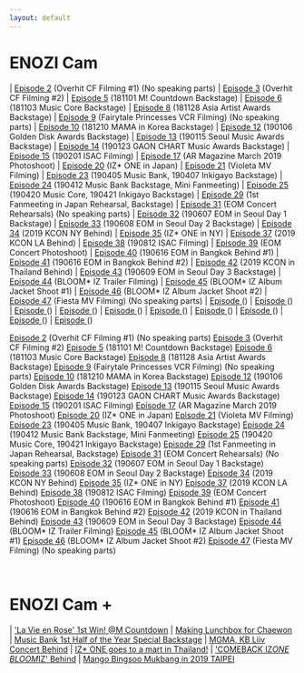 ```yaml
---
layout: default
---
```

<h1>ENOZI Cam</h1>

| <a target="_blank" href="https://youtu.be/mEboyuYa5-s?t=5">Episode 2</a> (Overhit CF Filming #1) (No speaking parts)                | <a target="_blank" href="https://youtu.be/LBljUqTzboo?t=166">Episode 3</a> (Overhit CF Filming #2)
| <a target="_blank" href="https://youtu.be/apgzmeBRqmQ?t=25">Episode 5</a> (181101 M! Countdown Backstage)                 | <a target="_blank" href="https://youtu.be/apkjxdbjj1g?t=39">Episode 6</a> (181103 Music Core Backstage)
| <a target="_blank" href="https://youtu.be/KJaYHQa_koA?t=76">Episode 8</a> (181128 Asia Artist Awards Backstage)           | <a target="_blank" href="https://youtu.be/A6EieNny-iY?t=104">Episode 9</a> (Fairytale Princesses VCR Filming) (No speaking parts)
| <a target="_blank" href="https://www.youtube.com/watch?v=Z167_AonGm0">Episode 10</a> (181210 MAMA in Korea Backstage)               | <a target="_blank" href="https://www.youtube.com/watch?v=lw4wPYBeySg">Episode 12</a> (190106 Golden Disk Awards Backstage)
| <a target="_blank" href="https://www.youtube.com/watch?v=H2GztU4loNc">Episode 13</a> (190115 Seoul Music Awards Backstage)          | <a target="_blank" href="https://www.youtube.com/watch?v=IMBfpoA2iWo">Episode 14</a> (190123 GAON CHART Music Awards Backstage)
| <a target="_blank" href="https://www.youtube.com/watch?v=ocqIQf7yeBo">Episode 15</a> (190201 ISAC Filming)                          | <a target="_blank" href="https://www.youtube.com/watch?v=HPYhf3P6U5k">Episode 17</a> (AR Magazine March 2019 Photoshoot)
| <a target="_blank" href="https://www.youtube.com/watch?v=kgyNlu7Jzfs">Episode 20</a> (IZ* ONE in Japan)                             | <a target="_blank" href="https://www.youtube.com/watch?v=YGZOCCfUtCY">Episode 21</a> (Violeta MV Filming)
| <a target="_blank" href="https://www.youtube.com/watch?v=QuFlMIgKxsA">Episode 23</a> (190405 Music Bank, 190407 Inkigayo Backstage) | <a target="_blank" href="https://www.youtube.com/watch?v=sZeph04xB_k">Episode 24</a> (190412 Music Bank Backstage, Mini Fanmeeting)
| <a target="_blank" href="https://www.youtube.com/watch?v=eoyUSKMVkgk">Episode 25</a> (190420 Music Core, 190421 Inkigayo Backstage) | <a target="_blank" href="https://www.youtube.com/watch?v=8XSS0d1ql7I">Episode 29</a> (1st Fanmeeting in Japan Rehearsal, Backstage)
| <a target="_blank" href="https://www.youtube.com/watch?v=T4x_pdhXBsM">Episode 31</a> (EOM Concert Rehearsals) (No speaking parts) | <a target="_blank" href="https://youtu.be/z8xqNo4awFw?t=48">Episode 32</a> (190607 EOM in Seoul Day 1 Backstage)
| <a target="_blank" href="https://youtu.be/A5M8yVRyBxU?t=98">Episode 33</a> (190608 EOM in Seoul Day 2 Backstage) | <a target="_blank" href="https://youtu.be/RdGILzeo0fs?t=171">Episode 34</a> (2019 KCON NY Behind)
| <a target="_blank" href="https://youtu.be/9kl21DtEHAU?t=18">Episode 35</a> (IZ* ONE in NY) | <a target="_blank" href="https://youtu.be/0XFHQ55ZSuU?t=48">Episode 37</a> (2019 KCON LA Behind)
| <a target="_blank" href="https://youtu.be/PhE3BC-dFrg?t=14">Episode 38</a> (190812 ISAC Filming) | <a target="_blank" href="https://youtu.be/RGhWYfBfEiE?t=8">Episode 39</a> (EOM Concert Photoshoot)
| <a target="_blank" href="https://youtu.be/ZvfzGGraCd0?t=86">Episode 40</a> (190616 EOM in Bangkok Behind #1) | <a target="_blank" href="https://youtu.be/JlgsRMYuuog?t=233">Episode 41</a> (190616 EOM in Bangkok Behind #2)
| <a target="_blank" href="https://youtu.be/P8nSGzNOlzw?t=120">Episode 42</a> (2019 KCON in Thailand Behind) | <a target="_blank" href="https://youtu.be/4oIpuzS1G38?t=141">Episode 43</a> (190609 EOM in Seoul Day 3 Backstage)
| <a target="_blank" href="https://youtu.be/mUbq6Z6TnC0?t=224">Episode 44</a> (BLOOM* IZ Trailer Filming) | <a target="_blank" href="https://youtu.be/cacNilg1UrU?t=94">Episode 45</a> (BLOOM* IZ Album Jacket Shoot #1)
| <a target="_blank" href="https://youtu.be/Otb__RH-PsQ?t=555">Episode 46</a> (BLOOM* IZ Album Jacket Shoot #2) | <a target="_blank" href="https://youtu.be/QVsn0p8RfaA?t=292">Episode 47</a> (Fiesta MV Filming) (No speaking parts)
| <a target="_blank" href="">Episode </a> () | <a target="_blank" href="">Episode </a> ()
| <a target="_blank" href="">Episode </a> () | <a target="_blank" href="">Episode </a> ()
| <a target="_blank" href="">Episode </a> () | <a target="_blank" href="">Episode </a> ()
| <a target="_blank" href="">Episode </a> () | <a target="_blank" href="">Episode </a> ()
| <a target="_blank" href="">Episode </a> () | <a target="_blank" href="">Episode </a> ()

<a target="_blank" href="https://youtu.be/mEboyuYa5-s?t=5">Episode 2</a> (Overhit CF Filming #1) (No speaking parts)
<a target="_blank" href="https://youtu.be/LBljUqTzboo?t=166">Episode 3</a> (Overhit CF Filming #2)
<a target="_blank" href="https://youtu.be/apgzmeBRqmQ?t=25">Episode 5</a> (181101 M! Countdown Backstage)
<a target="_blank" href="https://youtu.be/apkjxdbjj1g?t=39">Episode 6</a> (181103 Music Core Backstage)
<a target="_blank" href="https://youtu.be/KJaYHQa_koA?t=76">Episode 8</a> (181128 Asia Artist Awards Backstage)
<a target="_blank" href="https://youtu.be/A6EieNny-iY?t=104">Episode 9</a> (Fairytale Princesses VCR Filming) (No speaking parts)
<a target="_blank" href="https://www.youtube.com/watch?v=Z167_AonGm0">Episode 10</a> (181210 MAMA in Korea Backstage)
<a target="_blank" href="https://www.youtube.com/watch?v=lw4wPYBeySg">Episode 12</a> (190106 Golden Disk Awards Backstage)
<a target="_blank" href="https://www.youtube.com/watch?v=H2GztU4loNc">Episode 13</a> (190115 Seoul Music Awards Backstage)
<a target="_blank" href="https://www.youtube.com/watch?v=IMBfpoA2iWo">Episode 14</a> (190123 GAON CHART Music Awards Backstage)
<a target="_blank" href="https://www.youtube.com/watch?v=ocqIQf7yeBo">Episode 15</a> (190201 ISAC Filming)
<a target="_blank" href="https://www.youtube.com/watch?v=HPYhf3P6U5k">Episode 17</a> (AR Magazine March 2019 Photoshoot)
<a target="_blank" href="https://www.youtube.com/watch?v=kgyNlu7Jzfs">Episode 20</a> (IZ* ONE in Japan)
<a target="_blank" href="https://www.youtube.com/watch?v=YGZOCCfUtCY">Episode 21</a> (Violeta MV Filming)
<a target="_blank" href="https://www.youtube.com/watch?v=QuFlMIgKxsA">Episode 23</a> (190405 Music Bank, 190407 Inkigayo Backstage)
<a target="_blank" href="https://www.youtube.com/watch?v=sZeph04xB_k">Episode 24</a> (190412 Music Bank Backstage, Mini Fanmeeting)
<a target="_blank" href="https://www.youtube.com/watch?v=eoyUSKMVkgk">Episode 25</a> (190420 Music Core, 190421 Inkigayo Backstage)
<a target="_blank" href="https://www.youtube.com/watch?v=8XSS0d1ql7I">Episode 29</a> (1st Fanmeeting in Japan Rehearsal, Backstage)
<a target="_blank" href="https://www.youtube.com/watch?v=T4x_pdhXBsM">Episode 31</a> (EOM Concert Rehearsals) (No speaking parts)
<a target="_blank" href="https://youtu.be/z8xqNo4awFw?t=48">Episode 32</a> (190607 EOM in Seoul Day 1 Backstage)
<a target="_blank" href="https://youtu.be/A5M8yVRyBxU?t=98">Episode 33</a> (190608 EOM in Seoul Day 2 Backstage)
<a target="_blank" href="https://youtu.be/RdGILzeo0fs?t=171">Episode 34</a> (2019 KCON NY Behind)
<a target="_blank" href="https://youtu.be/9kl21DtEHAU?t=18">Episode 35</a> (IZ* ONE in NY)
<a target="_blank" href="https://youtu.be/0XFHQ55ZSuU?t=48">Episode 37</a> (2019 KCON LA Behind)
<a target="_blank" href="https://youtu.be/PhE3BC-dFrg?t=14">Episode 38</a> (190812 ISAC Filming)
<a target="_blank" href="https://youtu.be/RGhWYfBfEiE?t=8">Episode 39</a> (EOM Concert Photoshoot)
<a target="_blank" href="https://youtu.be/ZvfzGGraCd0?t=86">Episode 40</a> (190616 EOM in Bangkok Behind #1)
<a target="_blank" href="https://youtu.be/JlgsRMYuuog?t=233">Episode 41</a> (190616 EOM in Bangkok Behind #2)
<a target="_blank" href="https://youtu.be/P8nSGzNOlzw?t=120">Episode 42</a> (2019 KCON in Thailand Behind)
<a target="_blank" href="https://youtu.be/4oIpuzS1G38?t=141">Episode 43</a> (190609 EOM in Seoul Day 3 Backstage)
<a target="_blank" href="https://youtu.be/mUbq6Z6TnC0?t=224">Episode 44</a> (BLOOM* IZ Trailer Filming)
<a target="_blank" href="https://youtu.be/cacNilg1UrU?t=94">Episode 45</a> (BLOOM* IZ Album Jacket Shoot #1)
<a target="_blank" href="https://youtu.be/Otb__RH-PsQ?t=555">Episode 46</a> (BLOOM* IZ Album Jacket Shoot #2)
<a target="_blank" href="https://youtu.be/QVsn0p8RfaA?t=292">Episode 47</a> (Fiesta MV Filming) (No speaking parts)

<br>

<h1>ENOZI Cam +</h1>

| <a target="_blank" href="https://www.youtube.com/watch?v=J326RzASXEQ">'La Vie en Rose' 1st Win! @M Countdown</a>            | <a target="_blank" href="https://www.youtube.com/watch?v=nxZg70OqHpU">Making Lunchbox for Chaewon</a>
| <a target="_blank" href="https://www.youtube.com/watch?v=5ye2u3gLw_U">Music Bank 1st Half of the Year Special Backstage</a> | <a target="_blank" href="https://www.youtube.com/watch?v=M-UjOoy56Is">MGMA, KB Liiv Concert Behind</a>
| <a target="_blank" href="https://www.youtube.com/watch?v=otMw0Um5JLw">IZ* ONE goes to a mart in Thailand!</a>                | <a target="_blank" href="https://www.youtube.com/watch?v=rVAGrBBCJu0">'COMEBACK IZ*ONE BLOOM*IZ' Behind</a>
| <a target="_blank" href="https://www.youtube.com/watch?v=OatrfUO1IDk">Mango Bingsoo Mukbang in 2019 TAIPEI</a>
